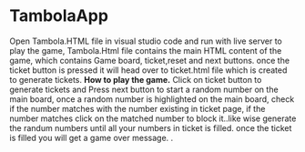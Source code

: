 # TambolaApp

Open Tambola.HTML file in visual studio code and run with live server to play the game, Tambola.Html file contains the main HTML content of the game, which contains Game board, ticket,reset and next buttons.
once the ticket button is pressed it will head over to ticket.html file which is created to generate tickets.
**How to play the game.**
 Click on ticket button to generate tickets and Press next button to start a random number on the main board, once a random number is highlighted on the main board, check if the number matches with the number existing in ticket page, if the number matches click on the matched number to block it..like wise generate the randum numbers until all your numbers in ticket is filled. once the ticket is filled you will get a game over message.
.
